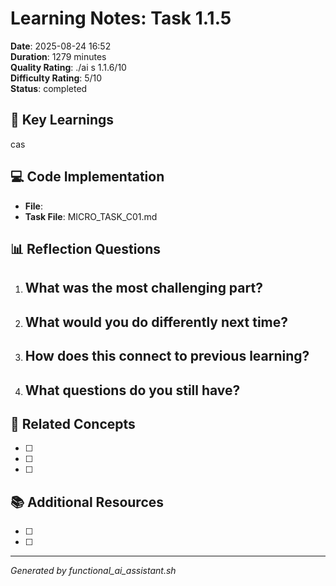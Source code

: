 # Learning Notes: Task 1.1.5

**Date**: 2025-08-24 16:52  
**Duration**: 1279 minutes  
**Quality Rating**: ./ai s 1.1.6/10  
**Difficulty Rating**: 5/10  
**Status**: completed

## 🎯 Key Learnings
cas

## 💻 Code Implementation
- **File**: 
- **Task File**: MICRO_TASK_C01.md

## 📊 Reflection Questions
1. **What was the most challenging part?**
   - 

2. **What would you do differently next time?**
   - 

3. **How does this connect to previous learning?**
   - 

4. **What questions do you still have?**
   - 

## 🔗 Related Concepts
- [ ] 
- [ ] 
- [ ] 

## 📚 Additional Resources
- [ ] 
- [ ] 

---
*Generated by functional_ai_assistant.sh*
